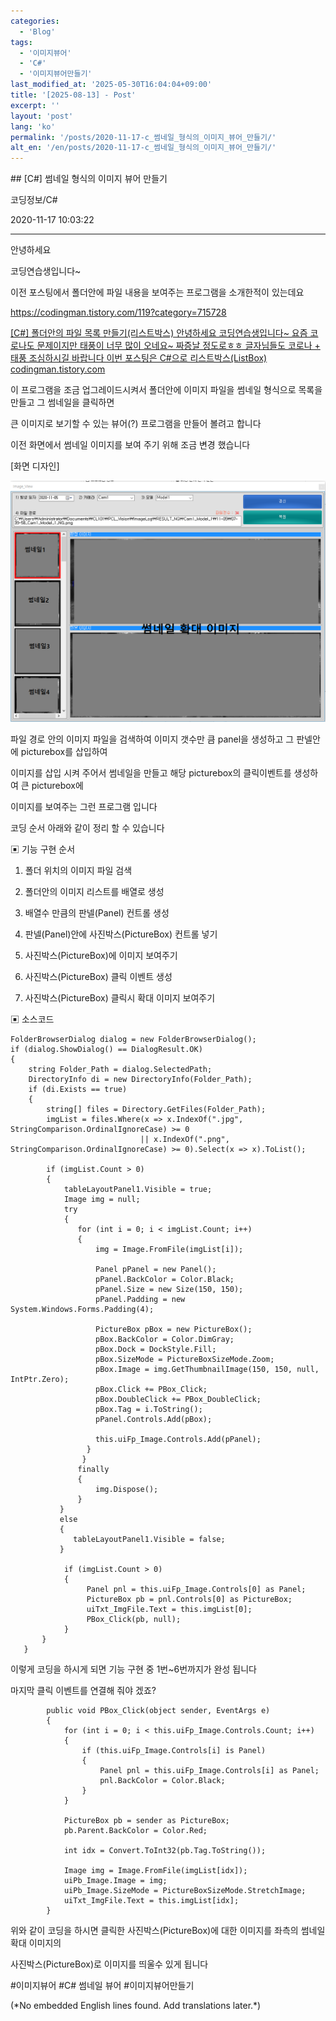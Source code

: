 ```yaml
---
categories:
  - 'Blog'
tags:
  - '이미지뷰어'
  - 'C#'
  - '이미지뷰어만들기'
last_modified_at: '2025-05-30T16:04:04+09:00'
title: '[2025-08-13] - Post'
excerpt: ''
layout: 'post'
lang: 'ko'
permalink: '/posts/2020-11-17-c_썸네일_형식의_이미지_뷰어_만들기/'
alt_en: '/en/posts/2020-11-17-c_썸네일_형식의_이미지_뷰어_만들기/'
---
```


<div class="lang-panel lang-ko" lang="ko">
## [C#] 썸네일 형식의 이미지 뷰어 만들기

코딩정보/C#

2020-11-17 10:03:22

* * *

안녕하세요

코딩연습생입니다~

이전 포스팅에서 폴더안에 파일 내용을 보여주는 프로그램을 소개한적이 있는데요

<https://codingman.tistory.com/119?category=715728>

[ [C#] 폴더안의 파일 목록 만들기(리스트박스) 안녕하세요 코딩연습생입니다~ 요즘 코로나도 문제이지만 태풍이 너무 많이 오네요~ 짜증날
정도로ㅎㅎ 글자님들도 코로나 + 태풍 조심하시길 바랍니다 이번 포스팅은 C#으로 리스트박스(ListBox)
codingman.tistory.com ](https://codingman.tistory.com/119?category=715728)

이 프로그램을 조금 업그레이드시켜서 폴더안에 이미지 파일을 썸네일 형식으로 목록을 만들고 그 썸네일을 클릭하면

큰 이미지로 보기할 수 있는 뷰어(?) 프로그램을 만들어 볼려고 합니다

이전 화면에서 썸네일 이미지를 보여 주기 위해 조금 변경 했습니다

[화면 디자인]

![](/assets/images/c_썸네일_형식의_이미지_뷰어_만들기/img.png)

파일 경로 안의 이미지 파일을 검색하여 이미지 갯수만 큼 panel을 생성하고 그 판넬안에 picturebox를 삽입하여

이미지를 삽입 시켜 주어서 썸네일을 만들고 해당 picturebox의 클릭이벤트를 생성하여 큰 picturebox에

이미지를 보여주는 그런 프로그램 입니다

코딩 순서 아래와 같이 정리 할 수 있습니다

▣ 기능 구현 순서

1) 폴더 위치의 이미지 파일 검색

2) 폴더안의 이미지 리스트를 배열로 생성

3) 배열수 만큼의 판넬(Panel) 컨트롤 생성

4) 판넬(Panel)안에 사진박스(PictureBox) 컨트롤 넣기

5) 사진박스(PictureBox)에 이미지 보여주기

6) 사진박스(PictureBox) 클릭 이벤트 생성

7) 사진박스(PictureBox) 클릭시 확대 이미지 보여주기

▣ 소스코드

    
    
    FolderBrowserDialog dialog = new FolderBrowserDialog(); 
    if (dialog.ShowDialog() == DialogResult.OK) 
    { 
        string Folder_Path = dialog.SelectedPath; 
        DirectoryInfo di = new DirectoryInfo(Folder_Path); 
        if (di.Exists == true) 
        { 
        	string[] files = Directory.GetFiles(Folder_Path);
            imgList = files.Where(x => x.IndexOf(".jpg", StringComparison.OrdinalIgnoreCase) >= 0
                                 || x.IndexOf(".png", StringComparison.OrdinalIgnoreCase) >= 0).Select(x => x).ToList();
    
            if (imgList.Count > 0)
            {
                tableLayoutPanel1.Visible = true;
                Image img = null;
                try
                {
                   for (int i = 0; i < imgList.Count; i++)
                   {
                       img = Image.FromFile(imgList[i]);
    
    				   Panel pPanel = new Panel();
                       pPanel.BackColor = Color.Black;
                       pPanel.Size = new Size(150, 150);
                       pPanel.Padding = new System.Windows.Forms.Padding(4);
    
                       PictureBox pBox = new PictureBox();
                       pBox.BackColor = Color.DimGray;
                       pBox.Dock = DockStyle.Fill;
                       pBox.SizeMode = PictureBoxSizeMode.Zoom;
                       pBox.Image = img.GetThumbnailImage(150, 150, null, IntPtr.Zero);
                       pBox.Click += PBox_Click;
                       pBox.DoubleClick += PBox_DoubleClick;
                       pBox.Tag = i.ToString();
                       pPanel.Controls.Add(pBox);
    
                       this.uiFp_Image.Controls.Add(pPanel);
                     }
                    }
                   finally
                   {
                       img.Dispose();
                   }
               }
               else
               {
                  tableLayoutPanel1.Visible = false;
               }
    
    			if (imgList.Count > 0)
                {
                     Panel pnl = this.uiFp_Image.Controls[0] as Panel;
                     PictureBox pb = pnl.Controls[0] as PictureBox;
                     uiTxt_ImgFile.Text = this.imgList[0];
                     PBox_Click(pb, null);
                }
           }
       }

이렇게 코딩을 하시게 되면 기능 구현 중 1번~6번까지가 완성 됩니다

마지막 클릭 이벤트를 연결해 줘야 겠죠?

    
    
            public void PBox_Click(object sender, EventArgs e)
            {                        
                for (int i = 0; i < this.uiFp_Image.Controls.Count; i++)
                {
                    if (this.uiFp_Image.Controls[i] is Panel)
                    {
                        Panel pnl = this.uiFp_Image.Controls[i] as Panel;
                        pnl.BackColor = Color.Black;
                    }
                }
    
                PictureBox pb = sender as PictureBox;
                pb.Parent.BackColor = Color.Red;
    
                int idx = Convert.ToInt32(pb.Tag.ToString());
    
                Image img = Image.FromFile(imgList[idx]);
                uiPb_Image.Image = img;
                uiPb_Image.SizeMode = PictureBoxSizeMode.StretchImage;
                uiTxt_ImgFile.Text = this.imgList[idx];
            }

위와 같이 코딩을 하시면 클릭한 사진박스(PictureBox)에 대한 이미지를 좌측의 썸네일 확대 이미지의

사진박스(PictureBox)로 이미지를 띄울수 있게 됩니다

  

#이미지뷰어 #C# 썸네일 뷰어 #이미지뷰어만들기


</div>
<div class="lang-panel lang-en" lang="en">
(*No embedded English lines found. Add translations later.*)

</div>
